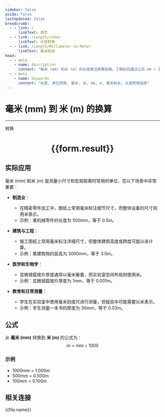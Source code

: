 ```yaml
---
sidebar: false
aside: false
lastUpdated: false
breadcrumb:
  - - link: /
      linkText: 首页
  - - link: /Length/index
      linkText: 长度转换
  - - link: /Length/Millimeter-to-Meter
      linkText: 毫米到米
head:
  - - meta
    - name: description
      content: "毫米 (mm) 到米 (m) 的长度单位换算指南。了解如何通过公式 mm ÷ 1000 转换为米。"
  - - meta
    - name: keywords
      content: "长度, 单位转换, 毫米, 米, mm, m, 毫米到米, 长度转换指南"
---
```

# 毫米 (mm) 到 米 (m) 的换算
---
<script setup>
import { onMounted, reactive, inject, ref } from 'vue'
import { NButton, NForm, NFormItem, NInput, NInputNumber, NSelect, NCard, useMessage,NGrid ,NGi } from 'naive-ui'
import { defineClientComponent } from 'vitepress'
import { Length } from '../../files';

const convert = inject('convert')

const form = reactive({
  number: null,
  result: '',
})

const convertHandler = () => {
  if (form.number !== null && !isNaN(form.number)) {
    const convertedValue = parseFloat(form.number) / 1000
    form.result = `${form.number}mm = ${convertedValue.toFixed(3)}m`
  } else {
    form.result = '请输入有效的数值。'
  }
}
</script>

<n-form size="large" :model="form">
  <n-form-item label="毫米 (mm)">
    <n-input-number v-model:value="form.number" placeholder="输入毫米" style="width: 100%" />
  </n-form-item>
  <n-form-item>
    <n-button type="primary" @click="convertHandler" block>转换</n-button>
  </n-form-item>
</n-form>

<n-card  embedded :bordered="false" hoverable>
  <div  style="text-align:center">
    <h1>{{form.result}}</h1>
  </div>
</n-card>

## 实际应用

毫米 (mm) 和米 (m) 是测量小尺寸和宏观距离时常用的单位，在以下场景中非常重要：

- **制造业**：
  - 在精密零件加工中，图纸上常用毫米标注细节尺寸，而整体设备的尺寸则用米表示。
  - 示例：某机械零件的长度为 500mm，等于 0.5m。

- **建筑与工程**：
  - 施工图纸上常用毫米标注详细尺寸，但整体建筑高度或跨度可能以米计算。
  - 示例：某建筑物的层高为 3000mm，等于 3.0m。

- **医学和生物学**：
  - 显微镜载玻片厚度通常以毫米衡量，而实验室空间布局则使用米。
  - 示例：显微镜载玻片厚度为 1mm，等于 0.001m。

- **教育和日常测量**：
  - 学生在实验室中使用毫米刻度尺进行测量，但报告中可能需要以米表示。
  - 示例：学生测量一本书的厚度为 30mm，等于 0.03m。

## 公式

从 **毫米 (mm)** 转换到 **米 (m)** 的公式为：
$$ m = mm \div 1000 $$

### 示例
- 1000mm = 1.000m
- 500mm = 0.500m
- 100mm = 0.100m

## 相关连接
<n-grid x-gap="12" :cols="4">
  <n-gi v-for="(file, index) in Length" :key="index">
    <n-button
      text
      tag="a"
      :href="file.path"
      type="primary"
    >
      {{file.name}}
    </n-button>
  </n-gi>
</n-grid>